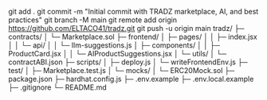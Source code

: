 git add .
git commit -m "Initial commit with TRADZ marketplace, AI, and best practices"
git branch -M main
git remote add origin https://github.com/ELTACO41/tradz.git
git push -u origin main
tradz/
├─ contracts/
│  └─ Marketplace.sol
├─ frontend/
│  ├─ pages/
│  │  ├─ index.jsx
│  │  └─ api/
│  │     └─ llm-suggestions.js
│  ├─ components/
│  │  ├─ ProductCard.jsx
│  │  └─ AIProductSuggestions.jsx
│  └─ utils/
│     └─ contractABI.json
├─ scripts/
│  ├─ deploy.js
│  └─ writeFrontendEnv.js
├─ test/
│  ├─ Marketplace.test.js
│  └─ mocks/
│     └─ ERC20Mock.sol
├─ package.json
├─ hardhat.config.js
├─ .env.example
├─ .env.local.example
├─ .gitignore
└─ README.md
